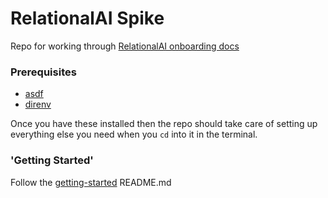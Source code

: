 # RelationalAI Spike

Repo for working through [RelationalAI onboarding docs](https://relational.ai/docs/getting_started)

### Prerequisites

- [asdf](https://asdf-vm.com/)
- [direnv](https://direnv.net/)

Once you have these installed then the repo should take care of setting up everything else
you need when you `cd` into it in the terminal.

### 'Getting Started'

Follow the [getting-started](getting-started/README.md) README.md
